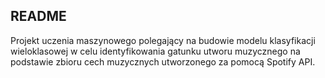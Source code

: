 ## README 

Projekt uczenia maszynowego polegający na budowie modelu klasyfikacji wieloklasowej w celu identyfikowania gatunku utworu muzycznego na podstawie zbioru cech muzycznych utworzonego za pomocą Spotify API.
